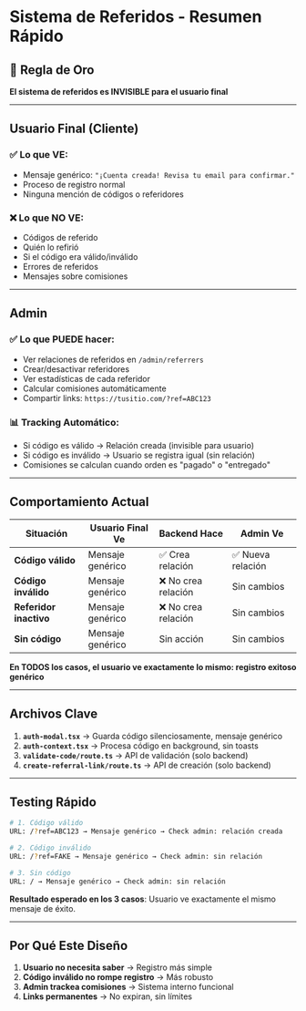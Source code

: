 # Sistema de Referidos - Resumen Rápido

## 🎯 Regla de Oro

**El sistema de referidos es INVISIBLE para el usuario final**

---

## Usuario Final (Cliente)

### ✅ Lo que VE:

- Mensaje genérico: `"¡Cuenta creada! Revisa tu email para confirmar."`
- Proceso de registro normal
- Ninguna mención de códigos o referidores

### ❌ Lo que NO VE:

- Códigos de referido
- Quién lo refirió
- Si el código era válido/inválido
- Errores de referidos
- Mensajes sobre comisiones

---

## Admin

### ✅ Lo que PUEDE hacer:

- Ver relaciones de referidos en `/admin/referrers`
- Crear/desactivar referidores
- Ver estadísticas de cada referidor
- Calcular comisiones automáticamente
- Compartir links: `https://tusitio.com/?ref=ABC123`

### 📊 Tracking Automático:

- Si código es válido → Relación creada (invisible para usuario)
- Si código es inválido → Usuario se registra igual (sin relación)
- Comisiones se calculan cuando orden es "pagado" o "entregado"

---

## Comportamiento Actual

| Situación              | Usuario Final Ve | Backend Hace        | Admin Ve          |
| ---------------------- | ---------------- | ------------------- | ----------------- |
| **Código válido**      | Mensaje genérico | ✅ Crea relación    | ✅ Nueva relación |
| **Código inválido**    | Mensaje genérico | ❌ No crea relación | Sin cambios       |
| **Referidor inactivo** | Mensaje genérico | ❌ No crea relación | Sin cambios       |
| **Sin código**         | Mensaje genérico | Sin acción          | Sin cambios       |

**En TODOS los casos, el usuario ve exactamente lo mismo: registro exitoso genérico**

---

## Archivos Clave

1. **`auth-modal.tsx`** → Guarda código silenciosamente, mensaje genérico
2. **`auth-context.tsx`** → Procesa código en background, sin toasts
3. **`validate-code/route.ts`** → API de validación (solo backend)
4. **`create-referral-link/route.ts`** → API de creación (solo backend)

---

## Testing Rápido

```bash
# 1. Código válido
URL: /?ref=ABC123 → Mensaje genérico → Check admin: relación creada

# 2. Código inválido
URL: /?ref=FAKE → Mensaje genérico → Check admin: sin relación

# 3. Sin código
URL: / → Mensaje genérico → Check admin: sin relación
```

**Resultado esperado en los 3 casos**: Usuario ve exactamente el mismo mensaje de éxito.

---

## Por Qué Este Diseño

1. **Usuario no necesita saber** → Registro más simple
2. **Código inválido no rompe registro** → Más robusto
3. **Admin trackea comisiones** → Sistema interno funcional
4. **Links permanentes** → No expiran, sin límites
